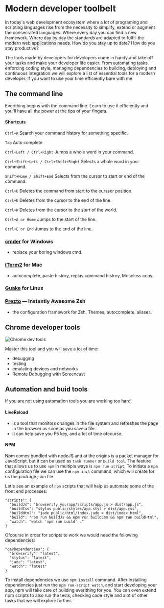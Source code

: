 # Modern developer toolbelt

  In today's web development ecosystem where a lot of programing and scripting languages rise from the necessity to simplify, extend or augment the consecrated languages. Where every day you can find a new framework. Where day by day the standards are adapted to fulfill the modern web applications needs. How do you stay up to date? How do you stay productive? 
  
  The tools made by developers for developers come in handy and take off your tasks and make your developer life easier. From automating tasks, enforcing coding style, managing dependencies to building, deploying and continuous integration we will explore a list of essential tools for a modern developer. If you want to use your time efficiently bare with me. 
  
## The command line

  Everithing begins with the command line. Learn to use it efficiently and you'll have all the power at the tips of your fingers.
  
#### Shortcuts

   `Ctrl+R` Search your command history for something specific.
   
   `Tab` Auto complete.
   
   `Ctrl+Left / Ctrl+Right` Jumps a whole word in your command.
   
   `Ctrl+Shift+Left / Ctrl+Shift+Right` Selects a whole word in your command.
   
   `Shift+Home / Shift+End` Selects from the cursor to start or end of the command.
   
   `Ctrl+U` Deletes the command from start to the curssor position.
   
   `Ctrl+K` Deletes from the cursor to the end of the line.
   
   `Ctrl+W` Deletes from the cursor to the start of the world.
   
   `Ctrl+A or Home` Jumps to the start of the line.
   
   `Ctrl+E or End` Jumps to the end of the line.
  
### [cmder](http://bliker.github.io/cmder/) for Windows

  - replace your boring windows cmd.

### [iTerm2](http://iterm2.com/) for Mac

 - autocomplete, paste history, replay command history, Moseless copy.

### [Guake](http://guake.org/) for Linux

### [Prezto](https://github.com/sorin-ionescu/prezto) — Instantly Awesome Zsh

 - the configuration framework for Zsh. Themes, autocomplete, aliases. 
 
## Chrome developer tools
![Chrome dev tools](https://drive.google.com/file/d/0B0ro1Nj6IFdVbDg2S25YRFBqY1k/view?usp=sharing)

  Master this tool and you will save a lot of time:
  - debugging
  - testing
  - emulating devices and networks
  - Remote Debugging with Screencast
 
## Automation and buid tools

  If you are not using automation tools you are working too hard.
  
#### LiveReload 

  - is a tool that monitors changes in the file system and refreshes the page in the browser as soon as you save a file.
  - it can help save you F5 key, and a lot of time ofcourse.
 
#### NPM
  Npm comes bundled with nodeJS and at the origins is a packet manager for JavaScript, but it can be used as `task runner` or `build tool`. The feature that allows us to use `npm` in multiple ways is `npm run script`.
  To initiate a `npm` configuration file we can use the `npm init` command, which will create for us the package.json file. 

Let's see an example of `npm` scripts that will help us automate some of the front end processes:

    "scripts": {
      "buildJs": "browserify yourapp/scripts/app.js > dist/app.js",
      "buildCss": "stylus public/styles/app.styl > dist/app.css",
      "buildHtml": "jade public/html/index.jade > dist/index.html",
      "build": "npm run buildJs && npm run buildCss && npm run buildHtml",
      "watch": "watch 'npm run build' ."
    }

Ofcourse in order for scripts to work we would need the following dependencies:

    "devDependencies": {
      "browserify": "latest",
      "stylus": "latest",
      "jade": "latest",
      "watch": "latest"
    }
  
To install dependencies we use `npm install` command. After installing dependencies just run the `npm run-script watch`, and start developing your app, npm will take care of building everithing for you. You can even extend npm scripts to also run the tests, checking code style and alot of other tasks that we will explore further.

